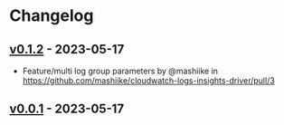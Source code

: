 # Changelog

## [v0.1.2](https://github.com/mashiike/cloudwatch-logs-insights-driver/compare/v0.1.1...v0.1.2) - 2023-05-17
- Feature/multi log group parameters by @mashiike in https://github.com/mashiike/cloudwatch-logs-insights-driver/pull/3

## [v0.0.1](https://github.com/mashiike/cloudwatch-logs-insights-driver/commits/v0.0.1) - 2023-05-17
